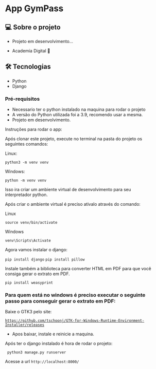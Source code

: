 # App GymPass

## 💻 Sobre o projeto
- <p>Projeto em desenvolvimento...</p>
- <p>Academia Digital 🚀</p>

## 🛠 Tecnologias

- Python
- Django


### Pré-requisitos

* Necessario ter o python instalado na maquina para rodar o projeto
* A versão do Python utilizada foi a 3.9, recomendo usar a mesma.
* Projeto em desenvolvimento.

Instruções para rodar o app:

Após clonar este projeto, execute no terminal na pasta do projeto os seguintes comandos:

Linux:

<code>python3 -m venv venv</code>

Windows: 

<code>python -m venv venv</code>


Isso ira criar um ambiente virtual de desenvolvimento para seu interpretador python.

Após criar o ambiente virtual é preciso ativalo através do comando:

Linux

<code>source venv/bin/activate</code>

Windows

<code>venv\Scripts\Activate</code>

Agora vamos instalar o django:

<code>pip install django</code>
<code>pip install pillow</code>

Instale também a biblioteca para converter HTML em PDF para que você consiga gerar o extrato em PDF.

<code>pip install weasyprint</code>

### Para quem está no windows é preciso executar o seguinte passo para conseguir gerar o extrato em PDF:

Baixe o GTK3 pelo site:

<code>https://github.com/tschoonj/GTK-for-Windows-Runtime-Environment-Installer/releases</code>

* Apos baixar, instale e reinicie a maquina.

Após ter o django instalado é hora de rodar o projeto:

<code> python3 manage.py runserver</code>

Acesse a url <code>http://localhost:8000/</code>
